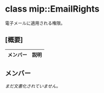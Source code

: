 # <a name="class-mipemailrights"></a>class mip::EmailRights 
電子メールに適用される権限。
  
## <a name="summary"></a>[概要]
 メンバー                        | 説明                                
--------------------------------|---------------------------------------------
  
## <a name="members"></a>メンバー
_まだ文書化されていません。_
